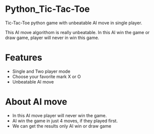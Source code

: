 # Python_Tic-Tac-Toe
Tic-Tac-Toe python game with unbeatable AI move in single player.

This AI move algorithom is really unbeatable. In this AI win the game or draw game, player will never in win this game.

# Features
- Single and Two player mode
- Choose your favorite mark X or O
- Unbeatable AI move

# About AI move
- In this AI move player will never win the game.
- AI win the game in just 4 moves, if they played first.
- We can get the results only AI win or draw game
